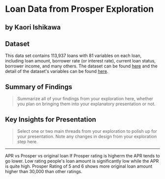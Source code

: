 # Loan Data from Prosper Exploration
## by Kaori Ishikawa


## Dataset

This data set contains 113,937 loans with 81 variables on each loan, including loan amount, borrower rate (or interest rate), current loan status, borrower income, and many others. The dataset can be found [here](https://www.google.com/url?q=https://s3.amazonaws.com/udacity-hosted-downloads/ud651/prosperLoanData.csv&sa=D&ust=1554486256021000) and the detail of the dataset's variables can be found [here](https://docs.google.com/spreadsheets/d/1gDyi_L4UvIrLTEC6Wri5nbaMmkGmLQBk-Yx3z0XDEtI/edit#gid=0).


## Summary of Findings

> Summarize all of your findings from your exploration here, whether you plan on bringing them into your explanatory presentation or not.


## Key Insights for Presentation

> Select one or two main threads from your exploration to polish up for your presentation. Note any changes in design from your exploration step here.



***
APR vs Prosper vs original loan
If Prosper rating is higherm the APR tends to go lower. Low rating people's loan amount is significantly low while the APR is quite high. Prosper Rating of 5 and 6 shows more original loan amount higher than 30,000 than other ratings.
